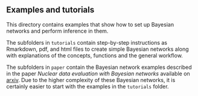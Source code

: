 ## Examples and tutorials

This directory contains examples that show how to set up Bayesian networks
and perform inference in them. 

The subfolders in `tutorials` contain step-by-step instructions
as Rmarkdown, pdf, and html files to create simple Bayesian networks along
with explanations of the concepts, functions and the general workflow.

The subfolders in `paper` contain the Bayesian network examples described in
the paper *Nuclear data evaluation with Bayesian networks* available on
[arxiv](https://arxiv.org/abs/2110.10322).
Due to the higher complexity of these Bayesian networks, it is certainly easier
to start with the examples in the `tutorials` folder.
